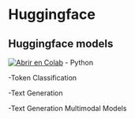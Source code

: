 # Huggingface
## Huggingface models
[![Abrir en Colab](https://colab.research.google.com/assets/colab-badge.svg)](https://colab.research.google.com/drive/1w2zxPKMu6TWEZB4PoFaVcF1bmIraFFtz?usp=drive_open#scrollTo=ybX5tFjqIQaD) - Python

-Token Classification

-Text Generation

-Text Generation Multimodal Models
